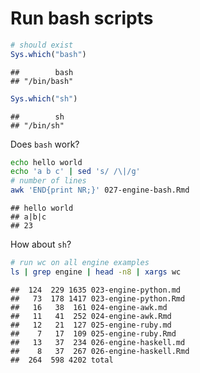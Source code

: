 # Run bash scripts


```r
# should exist
Sys.which("bash")
```

```
##        bash 
## "/bin/bash"
```

```r
Sys.which("sh")
```

```
##        sh 
## "/bin/sh"
```

Does `bash` work?


```bash
echo hello world
echo 'a b c' | sed 's/ /\|/g'
# number of lines
awk 'END{print NR;}' 027-engine-bash.Rmd
```

```
## hello world
## a|b|c
## 23
```

How about `sh`?


```sh
# run wc on all engine examples
ls | grep engine | head -n8 | xargs wc
```

```
##  124  229 1635 023-engine-python.md
##   73  178 1417 023-engine-python.Rmd
##   16   38  161 024-engine-awk.md
##   11   41  252 024-engine-awk.Rmd
##   12   21  127 025-engine-ruby.md
##    7   17  109 025-engine-ruby.Rmd
##   13   37  234 026-engine-haskell.md
##    8   37  267 026-engine-haskell.Rmd
##  264  598 4202 total
```
